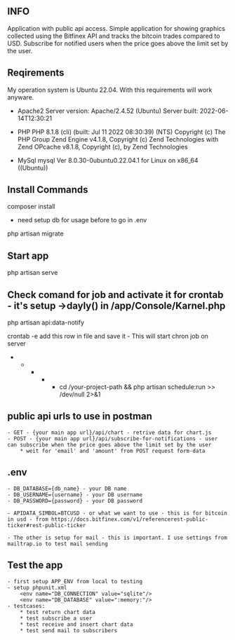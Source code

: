 ## INFO
Application with public api access.
Simple application for showing graphics collected using the Bitfinex API and tracks the bitcoin trades compared to USD. 
Subscribe for notified users when the price goes above the limit set by the user.

## Reqirements
My operation system is Ubuntu 22.04. 
With this requirements will work anyware.

* Apache2
Server version: Apache/2.4.52 (Ubuntu)
Server built:   2022-06-14T12:30:21

* PHP
PHP 8.1.8 (cli) (built: Jul 11 2022 08:30:39) (NTS)
Copyright (c) The PHP Group
Zend Engine v4.1.8, Copyright (c) Zend Technologies
    with Zend OPcache v8.1.8, Copyright (c), by Zend Technologies

* MySql
mysql  Ver 8.0.30-0ubuntu0.22.04.1 for Linux on x86_64 ((Ubuntu))

## Install Commands
composer install

* need setup db for usage before to go in .env

php artisan migrate

## Start app
php artisan serve

## Check comand for job and activate it for crontab - it's setup ->dayly() in /app/Console/Karnel.php
php artisan api:data-notify

crontab -e
add this row in file and save it - This will start chron job on server
* * * * * cd /your-project-path && php artisan schedule:run >> /dev/null 2>&1

## public api urls to use in postman
    - GET - {your main app url}/api/chart - retrive data for chart.js 
    - POST - {your main app url}/api/subscribe-for-notifications - user can subscribe when the price goes above the limit set by the user
        * weit for 'email' and 'amount' from POST request form-data

## .env
    - DB_DATABASE={db_name} - your DB name 
    - DB_USERNAME={username} - your DB username
    - DB_PASSWORD={password} - your DB password

    - APIDATA_SIMBOL=BTCUSD - or what we want to use - this is for bitcoin in usd - from https://docs.bitfinex.com/v1/referencerest-public-ticker#rest-public-ticker
    
    - The other is setup for mail - this is important. I use settings from mailtrap.io to test mail sending

## Test the app
    - first setup APP_ENV from local to testing
    - setup phpunit.xml
        <env name="DB_CONNECTION" value="sqlite"/>
        <env name="DB_DATABASE" value=":memory:"/>
    - testcases:
        * test return chart data
        * test subscribe a user
        * test receive and insert chart data
        * test send mail to subscribers